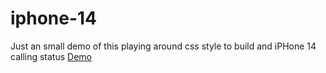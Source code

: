 # iphone-14

Just an small demo of this playing around css style to build and iPHone 14 calling status
[Demo](https://iphone-14-styling.netlify.app/)

